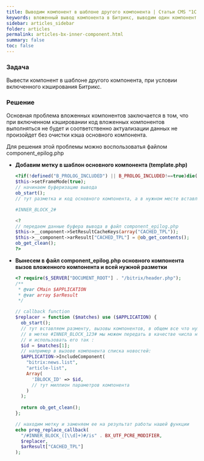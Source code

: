 ```yaml
---
title: Выводим компонент в шаблоне другого компонента | Статьи CMS "1С Битрикс"
keywords: вложенный вывод компонента в Битрикс, выводим один компонент в шаблоне другого
sidebar: articles_sidebar
folder: articles
permalink: articles-bx-inner-component.html
summary: false
toc: false
---
```


### Задача

Вывести компонент в шаблоне другого компонента, при условии включенного кэширования Битрикс.

### Решение

Основная проблема вложенных компонентов заключается в том, что при включенном кэшировании код вложенных компонентов выполняться не будет и соответственно актуализации данных не произойдет без очистки кэша основного компонента.

Для решения этой проблемы можно воспользоватья файлом component_epilog.php

* **Добавим метку в шаблон основного компонента (template.php)**

  ```php
  <?if(!defined("B_PROLOG_INCLUDED") || B_PROLOG_INCLUDED!==true)die();
  $this->setFrameMode(true);
  // начинаем буферизацию вывода
  ob_start();
  // тут разметка и код основного компонента, а в нужном месте вставляем метку:
  
  #INNER_BLOCK_2#
  
  <?
  // передаем данные буфера вывода в файл component_epilog.php
  $this->__component->SetResultCacheKeys(array("CACHED_TPL"));
  $this->__component->arResult["CACHED_TPL"] = @ob_get_contents();
  ob_get_clean();
  ?>
  ```
  
* **Вынесем в файл component_epilog.php основного компонента вызов вложенного компонента и всей нужной разметки**

  ```php
  <? require($_SERVER["DOCUMENT_ROOT"] . "/bitrix/header.php");
  /**
   * @var CMain $APPLICATION
   * @var array $arResult
   */
  
  // callback function
  $replacer = function ($matches) use ($APPLICATION) {
    ob_start();
    // тут вставляем разменту, вызовы компонентов, в общем все что нужно вывести
    // в метке #INNER_BLOCK_123# мы можем передать в качестве числа например код инфоблока
    // и использовать его так :
    $id = $matches[1];
    // например в вызове компонента списка новостей:
    $APPLICATION->IncludeComponent(
      "bitrix:news.list",
      "article-list",
      Array(
        'IBLOCK_ID' => $id,
        // тут миллион параметров компонента
      )
    );
    
    return ob_get_clean();
  };

  // находим метку и заменяем ее на результат работы нашей функции
  echo preg_replace_callback(
    "/#INNER_BLOCK_([\\d]+)#/is" . BX_UTF_PCRE_MODIFIER,
    $replacer,
    $arResult["CACHED_TPL"]
  );
  ```

